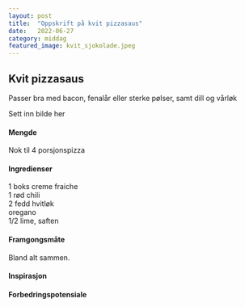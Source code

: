 ```yaml
---
layout: post
title:  "Oppskrift på kvit pizzasaus"
date:   2022-06-27
category: middag
featured_image: kvit_sjokolade.jpeg
---
```


## Kvit pizzasaus

Passer bra med bacon, fenalår eller sterke pølser, samt dill og vårløk

Sett inn bilde her

#### Mengde
Nok til 4 porsjonspizza

#### Ingredienser

1 boks creme fraiche<br>
1 rød chili<br>
2 fedd hvitløk<br>
oregano<br>
1/2 lime, saften<br>

#### Framgongsmåte
Bland alt sammen.

#### Inspirasjon

#### Forbedringspotensiale